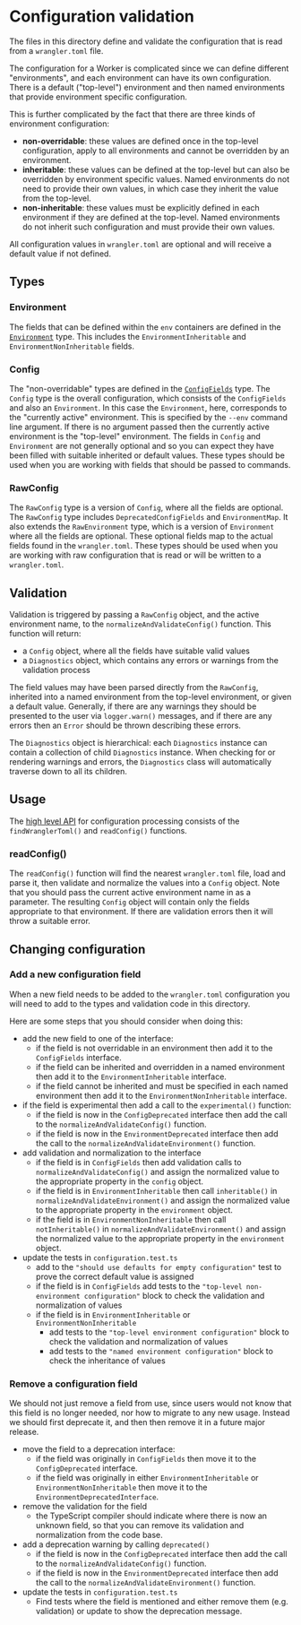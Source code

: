 # Configuration validation

The files in this directory define and validate the configuration that is read from a `wrangler.toml` file.

The configuration for a Worker is complicated since we can define different "environments", and each environment can have its own configuration.
There is a default ("top-level") environment and then named environments that provide environment specific configuration.

This is further complicated by the fact that there are three kinds of environment configuration:

- **non-overridable**: these values are defined once in the top-level configuration, apply to all environments and cannot be overridden by an environment.
- **inheritable**: these values can be defined at the top-level but can also be overridden by environment specific values.
  Named environments do not need to provide their own values, in which case they inherit the value from the top-level.
- **non-inheritable**: these values must be explicitly defined in each environment if they are defined at the top-level.
  Named environments do not inherit such configuration and must provide their own values.

All configuration values in `wrangler.toml` are optional and will receive a default value if not defined.

## Types

### Environment

The fields that can be defined within the `env` containers are defined in the [`Environment`](./environment.ts) type.
This includes the `EnvironmentInheritable` and `EnvironmentNonInheritable` fields.

### Config

The "non-overridable" types are defined in the [`ConfigFields`](./config.ts) type.
The `Config` type is the overall configuration, which consists of the `ConfigFields` and also an `Environment`.
In this case the `Environment`, here, corresponds to the "currently active" environment. This is specified by the `--env` command line argument.
If there is no argument passed then the currently active environment is the "top-level" environment.
The fields in `Config` and `Environment` are not generally optional and so you can expect they have been filled with suitable inherited or default values.
These types should be used when you are working with fields that should be passed to commands.

### RawConfig

The `RawConfig` type is a version of `Config`, where all the fields are optional.
The `RawConfig` type includes `DeprecatedConfigFields` and `EnvironmentMap`.
It also extends the `RawEnvironment` type, which is a version of `Environment` where all the fields are optional.
These optional fields map to the actual fields found in the `wrangler.toml`.
These types should be used when you are working with raw configuration that is read or will be written to a `wrangler.toml`.

## Validation

Validation is triggered by passing a `RawConfig` object, and the active environment name, to the `normalizeAndValidateConfig()` function.
This function will return:

- a `Config` object, where all the fields have suitable valid values
- a `Diagnostics` object, which contains any errors or warnings from the validation process

The field values may have been parsed directly from the `RawConfig`, inherited into a named environment from the top-level environment, or given a default value.
Generally, if there are any warnings they should be presented to the user via `logger.warn()` messages,
and if there are any errors then an `Error` should be thrown describing these errors.

The `Diagnostics` object is hierarchical: each `Diagnostics` instance can contain a collection of child `Diagnostics` instance.
When checking for or rendering warnings and errors, the `Diagnostics` class will automatically traverse down to all its children.

## Usage

The [high level API](./index.ts) for configuration processing consists of the `findWranglerToml()` and `readConfig()` functions.

### readConfig()

The `readConfig()` function will find the nearest `wrangler.toml` file, load and parse it, then validate and normalize the values into a `Config` object.
Note that you should pass the current active environment name in as a parameter. The resulting `Config` object will contain only the fields appropriate to that environment.
If there are validation errors then it will throw a suitable error.

## Changing configuration

### Add a new configuration field

When a new field needs to be added to the `wrangler.toml` configuration you will need to add to the types and validation code in this directory.

Here are some steps that you should consider when doing this:

- add the new field to one of the interface:
  - if the field is not overridable in an environment then add it to the `ConfigFields` interface.
  - if the field can be inherited and overridden in a named environment then add it to the `EnvironmentInheritable` interface.
  - if the field cannot be inherited and must be specified in each named environment then add it to the `EnvironmentNonInheritable` interface.
- if the field is experimental then add a call to the `experimental()` function:
  - if the field is now in the `ConfigDeprecated` interface then add the call to the `normalizeAndValidateConfig()` function.
  - if the field is now in the `EnvironmentDeprecated` interface then add the call to the `normalizeAndValidateEnvironment()` function.
- add validation and normalization to the interface
  - if the field is in `ConfigFields` then add validation calls to `normalizeAndValidateConfig()` and assign the normalized value to the appropriate property in the `config` object.
  - if the field is in `EnvironmentInheritable` then call `inheritable()` in `normalizeAndValidateEnvironment()` and assign the normalized value to the appropriate property in the `environment` object.
  - if the field is in `EnvironmentNonInheritable` then call `notInheritable()` in `normalizeAndValidateEnvironment()` and assign the normalized value to the appropriate property in the `environment` object.
- update the tests in `configuration.test.ts`
  - add to the `"should use defaults for empty configuration"` test to prove the correct default value is assigned
  - if the field is in `ConfigFields` add tests to the `"top-level non-environment configuration"` block to check the validation and normalization of values
  - if the field is in `EnvironmentInheritable` or `EnvironmentNonInheritable`
    - add tests to the `"top-level environment configuration"` block to check the validation and normalization of values
    - add tests to the `"named environment configuration"` block to check the inheritance of values

### Remove a configuration field

We should not just remove a field from use, since users would not know that this field is no longer needed, nor how to migrate to any new usage.
Instead we should first deprecate it, and then then remove it in a future major release.

- move the field to a deprecation interface:
  - if the field was originally in `ConfigFields` then move it to the `ConfigDeprecated` interface.
  - if the field was originally in either `EnvironmentInheritable` or `EnvironmentNonInheritable` then move it to the `EnvironmentDeprecatedInterface`.
- remove the validation for the field
  - the TypeScript compiler should indicate where there is now an unknown field, so that you can remove its validation and normalization from the code base.
- add a deprecation warning by calling `deprecated()`
  - if the field is now in the `ConfigDeprecated` interface then add the call to the `normalizeAndValidateConfig()` function.
  - if the field is now in the `EnvironmentDeprecated` interface then add the call to the `normalizeAndValidateEnvironment()` function.
- update the tests in `configuration.test.ts`
  - Find tests where the field is mentioned and either remove them (e.g. validation) or update to show the deprecation message.
